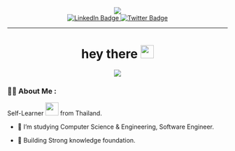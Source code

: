 <!--Header-->
<div id="header" align="center">
    <img src="image/header.gif" ></img>
</div>

<div id="badges" align="center">
    <a href="">
        <img src="https://img.shields.io/badge/LinkedIn-blue?style=for-the-badge&logo=linkedin&logoColor=white" alt="LinkedIn Badge"/>
    </a>
    <a href="https://twitter.com/LUX14Zx">
        <img src="https://img.shields.io/badge/Twitter-blue?style=for-the-badge&logo=twitter&logoColor=white" alt="Twitter Badge"/>
    </a>

</div>

---

<h1 align="center">
  hey there
  <img src="https://media.giphy.com/media/hvRJCLFzcasrR4ia7z/giphy.gif" width="30px"/>
</h1>

<div id="body" align="center">
    <img src="image/programmer.gif" ></img>
</div>

### :man_technologist: About Me :

Self-Learner <img src="https://media.giphy.com/media/WUlplcMpOCEmTGBtBW/giphy.gif" width="30"> from Thailand.

- :telescope: I’m studying Computer Science & Engineering, Software Engineer.

- :seedling: Building Strong knowledge foundation.
